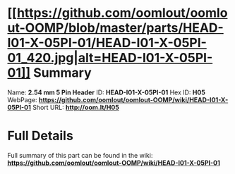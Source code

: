 
[[https://github.com/oomlout/oomlout-OOMP/blob/master/parts/HEAD-I01-X-05PI-01/HEAD-I01-X-05PI-01_420.jpg|alt=HEAD-I01-X-05PI-01]] 
Summary
=================

Name: __2.54 mm 5 Pin Header__
ID: __HEAD-I01-X-05PI-01__
Hex ID: __H05__
WebPage: __https://github.com/oomlout/oomlout-OOMP/wiki/HEAD-I01-X-05PI-01__
Short URL: __http://oom.lt/H05__

Full Details
==========================
Full summary of this part can be found in the wiki:   
__https://github.com/oomlout/oomlout-OOMP/wiki/HEAD-I01-X-05PI-01__   

